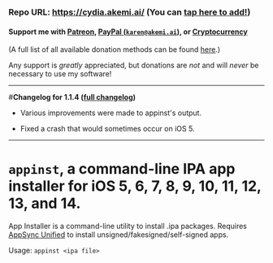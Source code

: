 ### Repo URL: https://cydia.akemi.ai/ (You can [tap here to add!](https://cydia.akemi.ai/add.php))

#### Support me with [Patreon](https://patreon.com/akemin_dayo), [PayPal (`karen@akemi.ai`)](https://paypal.me/akemindayo), or [Cryptocurrency](https://akemi.ai/?page/links#crypto)

(A full list of all available donation methods can be found [here](https://akemi.ai/?page/links#donate).)

Any support is _greatly_ appreciated, but donations are *not* and will *never* be necessary to use my software!

---

#**Changelog for 1.1.4 ([full changelog](https://cydia.akemi.ai/?page/com.linusyang.appinst-changelog))**

* Various improvements were made to appinst's output.

* Fixed a crash that would sometimes occur on iOS 5.

---

# `appinst`, a command-line IPA app installer for iOS 5, 6, 7, 8, 9, 10, 11, 12, 13, and 14.

App Installer is a command-line utility to install .ipa packages. Requires [AppSync Unified](https://cydia.akemi.ai/?page/net.angelxwind.appsyncunified) to install unsigned/fakesigned/self-signed apps.

Usage: `appinst <ipa file>`